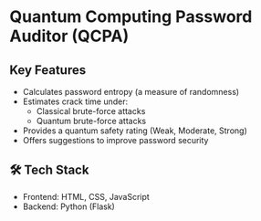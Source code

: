 # Quantum Computing Password Auditor (QCPA)

## Key Features

- Calculates password entropy (a measure of randomness)
- Estimates crack time under:
  - Classical brute-force attacks
  - Quantum brute-force attacks
- Provides a quantum safety rating (Weak, Moderate, Strong)
- Offers suggestions to improve password security

## 🛠️ Tech Stack

- Frontend: HTML, CSS, JavaScript
- Backend: Python (Flask)
